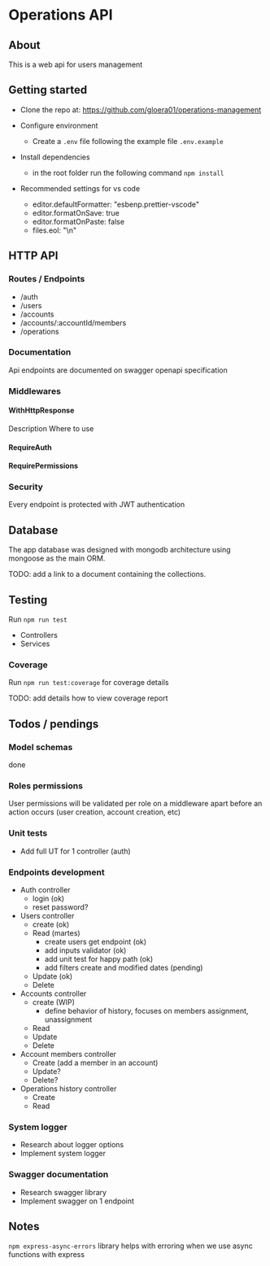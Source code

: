 # Operations API

## About

This is a web api for users management

## Getting started

- Clone the repo at: https://github.com/gloera01/operations-management
- Configure environment
  - Create a `.env` file following the example file `.env.example`
- Install dependencies

  - in the root folder run the following command `npm install`

- Recommended settings for vs code
  - editor.defaultFormatter: "esbenp.prettier-vscode"
  - editor.formatOnSave: true
  - editor.formatOnPaste: false
  - files.eol: "\n"

## HTTP API

### Routes / Endpoints

- /auth
- /users
- /accounts
- /accounts/:accountId/members
- /operations

### Documentation

Api endpoints are documented on swagger openapi specification

### Middlewares

#### WithHttpResponse

Description
Where to use

#### RequireAuth

#### RequirePermissions

### Security

Every endpoint is protected with JWT authentication

## Database

The app database was designed with mongodb architecture using mongoose as the main ORM.

TODO: add a link to a document containing the collections.

## Testing

Run `npm run test`

- Controllers
- Services

### Coverage

Run `npm run test:coverage` for coverage details

TODO: add details how to view coverage report

## Todos / pendings

### Model schemas

done

### Roles permissions

User permissions will be validated per role on a middleware apart before an action occurs (user creation, account creation, etc)

### Unit tests

- Add full UT for 1 controller (auth)

### Endpoints development

- Auth controller
  - login (ok)
  - reset password?
- Users controller
  - create (ok)
  - Read (martes)
    - create users get endpoint (ok)
    - add inputs validator (ok)
    - add unit test for happy path (ok)
    - add filters create and modified dates (pending)
  - Update (ok)
  - Delete
- Accounts controller
  - create (WIP)
    - define behavior of history, focuses on members assignment, unassignment
  - Read
  - Update
  - Delete
- Account members controller
  - Create (add a member in an account)
  - Update?
  - Delete?
- Operations history controller
  - Create
  - Read

### System logger

- Research about logger options
- Implement system logger

### Swagger documentation

- Research swagger library
- Implement swagger on 1 endpoint

## Notes

`npm express-async-errors` library helps with erroring when we use async functions with express

